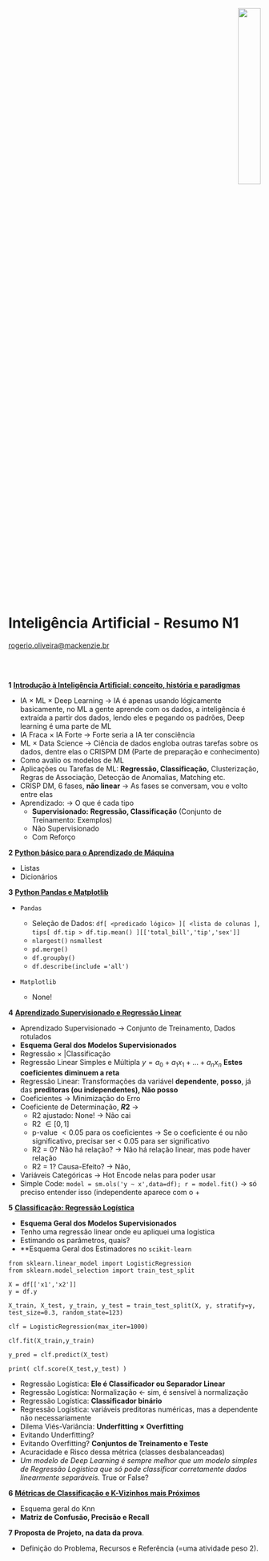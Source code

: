 <p align="right">
  <img src="http://meusite.mackenzie.br/rogerio/mackenzie_logo/UPM.2_horizontal_vermelho.jpg" width="30%" align="center"/>
</p>

# Inteligência Artificial - Resumo N1

rogerio.oliveira@mackenzie.br  

<br>

<br>



**1** [**Introdução à Inteligência Artificial: conceito, história e paradigmas**](https://colab.research.google.com/github/Rogerio-mack/Inteligencia_Artificial/blob/main/IA_Introducao.ipynb) 

- IA $\times$ ML $\times$ Deep Learning -> IA é apenas usando lógicamente basicamente, no ML a gente aprende com os dados, a inteligência é extraída a partir dos dados, lendo eles e pegando os padrões, Deep learning é uma parte de ML
- IA Fraca $\times$ IA Forte -> Forte seria a IA ter consciência 
- ML $\times$ Data Science -> Ciência de dados engloba outras tarefas sobre os dados, dentre elas o CRISPM DM (Parte de preparação e conhecimento)
- Como avalio os modelos de ML
- Aplicações ou Tarefas de ML: **Regressão, Classificação,** Clusterização, Regras de Associação, Detecção de Anomalias, Matching etc.
- CRISP DM, 6 fases, **não linear** -> As fases se conversam, vou e volto entre elas 
- Aprendizado: -> O que é cada tipo
  - **Supervisionado:** **Regressão, Classificação** (Conjunto de Treinamento: Exemplos)
  - Não Supervisionado
  - Com Reforço 

**2** [**Python básico para o Aprendizado de Máquina**](https://colab.research.google.com/github/Rogerio-mack/Inteligencia_Artificial/blob/main/IA_Python_1.ipynb) 

- Listas
- Dicionários

**3** [**Python Pandas e Matplotlib**](https://colab.research.google.com/github/Rogerio-mack/Inteligencia_Artificial/blob/main/IA_Python_2.ipynb)

- `Pandas` 
  - Seleção de Dados: `df[ <predicado lógico> ][ <lista de colunas ]`, `tips[ df.tip > df.tip.mean() ][['total_bill','tip','sex']]`
  - `nlargest()` `nsmallest`
  - `pd.merge()`
  - `df.groupby()`
  - `df.describe(include ='all')`

- `Matplotlib`
  - None!

**4** [**Aprendizado Supervisionado e Regressão Linear**](https://colab.research.google.com/github/Rogerio-mack/Machine-Learning-I/blob/main/ML2_Regressao.ipynb)

- Aprendizado Supervisionado $\rightarrow$ Conjunto de Treinamento, Dados rotulados
- **Esquema Geral dos Modelos Supervisionados**
- Regressão $\times$ |Classificação
- Regressão Linear Simples e Múltipla $y = a_0 + a_1 x_1 + ... + a_n x_n$ **Estes coeficientes diminuem a reta**
- Regressão Linear: Transformações da variável **dependente**, **posso**, já das **preditoras (ou independentes), Não posso**
- Coeficientes $\rightarrow$ Minimização do Erro
- Coeficiente de Determinação, **$R2$** -> 
  - R2 ajustado: None! -> Não cai
  - R2 $\in [0,1]$
  - p-value $< 0.05$ para os coeficientes -> Se o coeficiente é ou não significativo, precisar ser < 0.05 para ser significativo
  - R2 = 0? Não há relação? -> Não há relação linear, mas pode haver relação 
  - R2 = 1? Causa-Efeito? -> Não, 
 - Variáveis Categóricas $\rightarrow$ Hot Encode nelas para poder usar 
 - Simple Code: `model = sm.ols('y ~ x',data=df); r = model.fit()` -> só preciso entender isso (independente aparece com o +

**5** [**Classificação: Regressão Logística**](https://colab.research.google.com/github/Rogerio-mack/Machine-Learning-I/blob/main/ML3_RegressaoLogistica.ipynb)

- **Esquema Geral dos Modelos Supervisionados**
- Tenho uma regressão linear onde eu apliquei uma logística
- Estimando os parâmetros, quais?
- **Esquema Geral dos Estimadores no `scikit-learn`

```
from sklearn.linear_model import LogisticRegression 
from sklearn.model_selection import train_test_split

X = df[['x1','x2']]
y = df.y

X_train, X_test, y_train, y_test = train_test_split(X, y, stratify=y, test_size=0.3, random_state=123)

clf = LogisticRegression(max_iter=1000)

clf.fit(X_train,y_train)

y_pred = clf.predict(X_test)

print( clf.score(X_test,y_test) )
```

- Regressão Logística: **Ele é Classificador ou Separador Linear**
- Regressão Logística: Normalização $\leftarrow$ sim, é sensível à normalização
- Regressão Logística: **Classificador binário**
- Regressão Logística: variáveis preditoras numéricas, mas a dependente não necessariamente
- Dilema Viés-Variância: **Underfitting $\times$ Overfitting**
- Evitando Underfitting? 
- Evitando Overfitting? **Conjuntos de Treinamento e Teste**
- Acuracidade e Risco dessa métrica (classes desbalanceadas)
- *Um modelo de Deep Learning é sempre melhor que um modelo simples de Regressão Logística que só pode classificar corretamente dados linearmente separáveis.* True or False?

**6** [**Métricas de Classificação e K-Vizinhos mais Próximos**](https://colab.research.google.com/github/Rogerio-mack/Machine-Learning-I/blob/main/ML4_Knn.ipynb)

- Esquema geral do Knn
- **Matriz de Confusão, Precisão e Recall**

**7** **Proposta de Projeto, na data da prova**.

- Definição do Problema, Recursos e Referência (=uma atividade peso 2).

